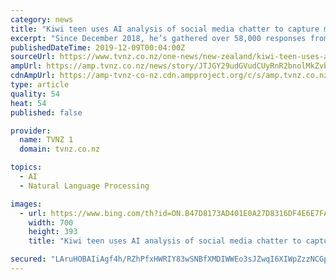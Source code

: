 ```yaml
---
category: news
title: "Kiwi teen uses AI analysis of social media chatter to capture mood of the nation"
excerpt: "Since December 2018, he’s gathered over 58,000 responses from people to tweets by party leaders in Parliament. He then put each tweet through Microsoft or Google’s natural language processing technology to analyse its sentiment — whether positive or negative towards the MP — based on the quantified emotional connotation of words used in ..."
publishedDateTime: 2019-12-09T00:04:00Z
sourceUrl: https://www.tvnz.co.nz/one-news/new-zealand/kiwi-teen-uses-ai-analysis-social-media-chatter-capture-mood-nation
ampUrl: https://amp.tvnz.co.nz/news/story/JTJGY29udGVudCUyRnR2bnolMkZvbmVuZXdzJTJGc3RvcnklMkYyMDE5JTJGMTIlMkYwOCUyRmFpLWFuYWx5c2lzLW9mLXNvY2lhbC1tZWRpYS1jaGF0dGVyLWluc2lnaHRzLWFuZC13aGF0LXRvLXdhdGNo
cdnAmpUrl: https://amp-tvnz-co-nz.cdn.ampproject.org/c/s/amp.tvnz.co.nz/news/story/JTJGY29udGVudCUyRnR2bnolMkZvbmVuZXdzJTJGc3RvcnklMkYyMDE5JTJGMTIlMkYwOCUyRmFpLWFuYWx5c2lzLW9mLXNvY2lhbC1tZWRpYS1jaGF0dGVyLWluc2lnaHRzLWFuZC13aGF0LXRvLXdhdGNo
type: article
quality: 54
heat: 54
published: false

provider:
  name: TVNZ 1
  domain: tvnz.co.nz

topics:
  - AI
  - Natural Language Processing

images:
  - url: https://www.bing.com/th?id=ON.B47D8173AD401E0A27D8316DF4E6E7FA
    width: 700
    height: 393
    title: "Kiwi teen uses AI analysis of social media chatter to capture mood of the nation"

secured: "LAruHOBAIiAgf4h/RZhPfxHWRIY83wSNBfXMDIWWEo3sJZwqI6XIWpZzzNCGpfFwiSNlis+lLTsKS9gFMGED3ryp1daszmpcKprF/4I91jqLdkPb+C90ulwQyg5MNwKfJW/upzF6oBwX0zzunADzZbWrhlOU0PJOXwilT1Sfo/7exqgVyrV0Lkj1Ww9PYVOSKz18U/NcBMAkguKQONVXWt4/VCMoW/clQUbuP7JsWhxP0j9j4up+BeR9Ya4VgjSWnXF3OxMNSUko9OlenFJP5g==;6WUFXmqenaGF/MAjQYU7/g=="
---
```


